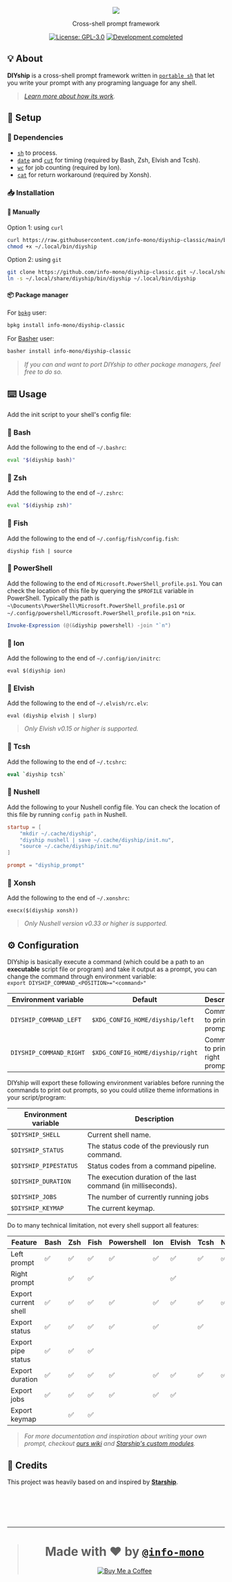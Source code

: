 <p align="center"><a href="https://www.figma.com/file/ivfF5xzAi1zioAkpDHbUyb/DIYship"><img src="https://user-images.githubusercontent.com/43980777/142657083-ec10c6a1-b34b-4517-9110-3d07f7263a63.png"></a></p>
<p align="center">Cross-shell prompt framework</p>
<p align="center"><a href="https://github.com/info-mono/diyship-classic/blob/main/LICENSE"><img src="https://img.shields.io/github/license/info-mono/diyship-classic?labelColor=383838&color=585858&style=for-the-badge" alt="License: GPL-3.0"></a> <a href="https://gist.github.com/NNBnh/9ef453aba3efce26046e0d3119dab5a7#development-completed"><img src="https://img.shields.io/badge/development-completed-%23585858.svg?labelColor=383838&style=for-the-badge&logoColor=FFFFFF" alt="Development completed"></a></p>

## 💡 About

**DIYship** is a cross-shell prompt framework written in [`portable sh`](https://github.com/dylanaraps/pure-sh-bible) that let you write your prompt with any programing language for any shell.

> _[Learn more about how its work](#%EF%B8%8F-configuration)._

## 🚀 Setup

### 🧾 Dependencies

- [`sh`](https://wikipedia.org/wiki/Bourne_shell) to process.
- [`date`](https://wikipedia.org/wiki/Unix_time) and [`cut`](https://wikipedia.org/wiki/Cut_(Unix)) for timing (required by Bash, Zsh, Elvish and Tcsh).
- [`wc`](https://wikipedia.org/wiki/Wc_(Unix)) for job counting (required by Ion).
- [`cat`](https://wikipedia.org/wiki/Cat_(Unix)) for return workaround (required by Xonsh).

### 📥 Installation

#### 🔧 Manually

Option 1: using `curl`

```sh
curl https://raw.githubusercontent.com/info-mono/diyship-classic/main/bin/diyship > ~/.local/bin/diyship
chmod +x ~/.local/bin/diyship
```

Option 2: using `git`

```sh
git clone https://github.com/info-mono/diyship-classic.git ~/.local/share/diyship
ln -s ~/.local/share/diyship/bin/diyship ~/.local/bin/diyship
```

#### 📦 Package manager

For [`bpkg`](https://github.com/bpkg/bpkg) user:

```sh
bpkg install info-mono/diyship-classic
```

For [Basher](https://github.com/bpkg/bpkg) user:

```sh
basher install info-mono/diyship-classic
```

> _If you can and want to port DIYship to other package managers, feel free to do so._

## ⌨️ Usage

Add the init script to your shell's config file:

### 🐚 Bash

Add the following to the end of `~/.bashrc`:

```bash
eval "$(diyship bash)"
```

### 🐚 Zsh

Add the following to the end of `~/.zshrc`:

```zsh
eval "$(diyship zsh)"
```

### 🐚 Fish

Add the following to the end of `~/.config/fish/config.fish`:

```fish
diyship fish | source
```

### 🐚 PowerShell

Add the following to the end of `Microsoft.PowerShell_profile.ps1`.
You can check the location of this file by querying the `$PROFILE` variable in PowerShell.
Typically the path is `~\Documents\PowerShell\Microsoft.PowerShell_profile.ps1` or `~/.config/powershell/Microsoft.PowerShell_profile.ps1` on `*nix`.

```powershell
Invoke-Expression (@(&diyship powershell) -join "`n")
```

### 🐚 Ion

Add the following to the end of `~/.config/ion/initrc`:

```ion
eval $(diyship ion)
```

### 🐚 Elvish

Add the following to the end of `~/.elvish/rc.elv`:

```elv
eval (diyship elvish | slurp)
```

> _Only Elvish v0.15 or higher is supported._

### 🐚 Tcsh

Add the following to the end of `~/.tcshrc`:

```tcsh
eval `diyship tcsh`
```

### 🐚 Nushell

Add the following to your Nushell config file. You can check the location of this file by running `config path` in Nushell.

```toml
startup = [
	"mkdir ~/.cache/diyship",
	"diyship nushell | save ~/.cache/diyship/init.nu",
	"source ~/.cache/diyship/init.nu"
]

prompt = "diyship_prompt"
```

### 🐚 Xonsh

Add the following to the end of `~/.xonshrc`:

```xsh
execx($(diyship xonsh))
```

> _Only Nushell version v0.33 or higher is supported._

## ⚙️ Configuration

DIYship is basically execute a command (which could be a path to an **executable** script file or program) and take it output as a prompt,
you can change the command through environment variable:<br>
`export DIYSHIP_COMMAND_<POSITION>="<command>"`

| Environment variable    | Default                          | Description                    |
| ----------------------- | -------------------------------- | ------------------------------ |
| `DIYSHIP_COMMAND_LEFT`  | `$XDG_CONFIG_HOME/diyship/left`  | Command to print left prompt.  |
| `DIYSHIP_COMMAND_RIGHT` | `$XDG_CONFIG_HOME/diyship/right` | Command to print right prompt. |

DIYship will export these following environment variables before running the commands to print out prompts,
so you could utilize theme informations in your script/program:

| Environment variable  | Description                                                   |
| --------------------- | ------------------------------------------------------------- |
| `$DIYSHIP_SHELL`      | Current shell name.                                           |
| `$DIYSHIP_STATUS`     | The status code of the previously run command.                |
| `$DIYSHIP_PIPESTATUS` | Status codes from a command pipeline.                         |
| `$DIYSHIP_DURATION`   | The execution duration of the last command (in milliseconds). |
| `$DIYSHIP_JOBS`       | The number of currently running jobs                          |
| `$DIYSHIP_KEYMAP`     | The current keymap.                                           |

Do to many technical limitation, not every shell support all features:

| Feature              | Bash | Zsh | Fish | Powershell | Ion | Elvish | Tcsh | Nushell | Xonsh |
| -------------------- | ---- | --- | ---- | ---------- | --- | ------ | ---- | ------- | ----- |
| Left prompt          | ✅   | ✅  | ✅   | ✅         | ✅  | ✅     | ✅   | ✅      | ✅    |
| Right prompt         |      | ✅  | ✅   |            |     | ✅     |      |         | ✅    |
| Export current shell | ✅   | ✅  | ✅   | ✅         | ✅  | ✅     | ✅   | ✅      | ✅    |
| Export status        | ✅   | ✅  | ✅   | ✅         | ✅  |        | ✅   |         | ✅    |
| Export pipe status   | ✅   | ✅  | ✅   |            |     |        |      |         |       |
| Export duration      | ✅   | ✅  | ✅   | ✅         | ✅  | ✅     | ✅   | ✅      | ✅    |
| Export jobs          | ✅   | ✅  | ✅   | ✅         | ✅  | ✅     |      |         | ✅    |
| Export keymap        |      | ✅  | ✅   |            |     |        |      |         |       |

> _For more documentation and inspiration about writing your own prompt, checkout [ours wiki](https://github.com/info-mono/diyship/wiki) and [Starship's custom modules](https://github.com/starship/starship/discussions/1252)._

## 💌 Credits

This project was heavily based on and inspired by [**Starship**](https://starship.rs).

<br><br><br><br>

---

> <h1 align="center">Made with ❤️ by <a href="https://github.com/info-mono"><code>@info-mono</code></a></h1>
>
> <p align="center"><a href="https://www.buymeacoffee.com/nnbnh"><img src="https://img.shields.io/badge/buy_me_a_coffee%20-%23FFC387.svg?logo=buy-me-a-coffee&logoColor=333333&style=for-the-badge" alt="Buy Me a Coffee"></a></p>
